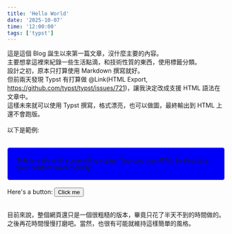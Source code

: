```yaml
---
title: 'Hello World'
date: '2025-10-07'
time: '12:00:00'
tags: ['typst']
---
```


這是這個 Blog 誕生以來第一篇文章，沒什麼主要的內容。  
主要想拿這裡來紀錄一些生活點滴，和技術性質的東西，使用標籤分類。  
設計之初，原本只打算使用 Markdown 撰寫就好。  
但前兩天發現 Typst 有打算做 @Link(HTML Export, https://github.com/typst/typst/issues/721)，讓我決定改成支援 HTML 語法在文章中。  
這樣未來就可以使用 Typst 撰寫，格式漂亮，也可以做圖，最終輸出到 HTML 上還不會跑版。  
  \
以下是範例:  

<br>
<div style="padding: 20px; border: 1px solid #ccc; border-radius: 5px; background-color: #0000f9;">
  This is a div with some inline styles. You can use HTML to structure your content more flexibly.
</div>
<br>
Here's a button: <button onClick="alert('Hello from inline HTML!')">Click me</button>
<br>
<br>

目前來說，整個網頁還只是一個很粗糙的版本，畢竟只花了半天不到的時間做的。  
之後再花時間慢慢打磨吧。當然，也很有可能就維持這樣簡單的風格。  
